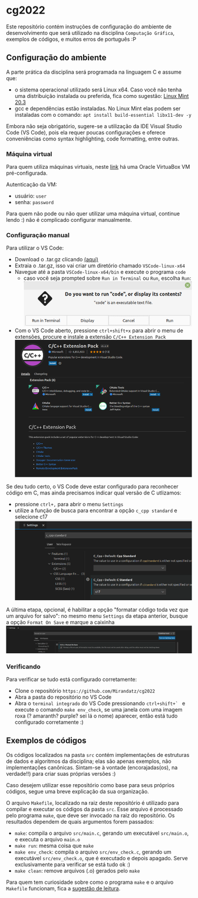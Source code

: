 # cg2022

Este repositório contém instruções de configuração do ambiente de desenvolvimento que será utilizado na disciplina `Computação Gráfica`, exemplos de códigos, e muitos erros de português :P

## Configuração do ambiente

A parte prática da disciplina será programada na linguagem C e assume que:
- o sistema operacional utilizado será Linux x64. Caso você não tenha uma distribuição instalada ou preferida, fica como sugestão: [Linux Mint 20.3](https://linuxmint.com/)
- gcc e dependências estão instaladas. No Linux Mint elas podem ser instaladas com o comando: `apt install build-essential libx11-dev -y`

Embora não seja obrigatório, sugere-se a utilização da IDE Visual Studio Code (VS Code), pois ela requer poucas configurações e oferece conveniências como syntax highlighting, code formatting, entre outras.


### Máquina virtual

Para quem utiliza máquinas virtuais, neste [link](https://drive.google.com/file/d/1fv4daw6-TA4CTkYkrgzLt7tJuBM9VABd/view?usp=sharing) há uma Oracle VirtuaBox VM pré-configurada.

Autenticação da VM:
- usuário: `user`
- senha: `password`

Para quem não pode ou não quer utilizar uma máquina virtual, continue lendo :) não é complicado configurar manualmente.

### Configuração manual

Para utilizar o VS Code:
- Download o .tar.gz clicando [(aqui)](https://code.visualstudio.com/download#)
- Extraia o .tar.gz, isso vai criar um diretório chamado `VSCode-linux-x64`
- Navegue até a pasta `VSCode-linux-x64/bin` e execute o programa `code`
  - caso você seja prompted sobre `Run in Terminal` ou `Run`, escolha `Run`: ![run](./figures/run_terminal.png)
- Com o VS Code aberto, pressione `ctrl+shift+x` para abrir o menu de extensões, procure e instale a extensão `C/C++ Extension Pack` ![extension](./figures/extension.png)

Se deu tudo certo, o VS Code deve estar configurado para reconhecer código em C, mas ainda precisamos indicar qual versão de C utlizamos:
- pressione `ctrl+,` para abrir o menu `Settings`
- utilize a função de busca para encontrar a opção `c_cpp standard` e selecione c17 ![cstd](./figures/cstd.png)

A última etapa, opcional, é habilitar a opção "formatar código toda vez que um arquivo for salvo": no mesmo menu `Settings` da etapa anterior, busque a opção `Format On Save` e marque a caixinha ![format](./figures/format_on_save.png)

### Verificando

Para verificar se tudo está configurado corretamente:
- Clone o repositório `https://github.com/Mirandatz/cg2022`
- Abra a pasta do repositório no VS Code
- Abra o `terminal integrado` do VS Code pressionando ``ctrl+shift+` `` e execute o comando `make env_check`, se uma janela com uma imagem roxa (? amaranth? purple? sei lá o nome) aparecer, então está tudo configurado corretamente :)

## Exemplos de códigos

Os códigos localizados na pasta `src` contém implementações de estruturas de dados e algoritmos da disciplina; elas são apenas exemplos, não implementações canônicas. Sintam-se à vontade (encorajadas(os), na verdade!!) para criar suas próprias versões :)

Caso desejem utilizar esse repositório como base para seus próprios códigos, segue uma breve explicação da sua organização.

O arquivo `Makefile`, localizado na raiz deste repositório é utilizado para compilar e executar os códigos da pasta `src`. Esse arquivo é processado pelo programa `make`, que deve ser invocado na raiz do repositório. Os resultados dependem de quais argumentos forem passados:
- `make`: compila o arquivo `src/main.c`, gerando um executável `src/main.o`, e executa o arquivo `main.o`
- `make run`: mesma coisa que `make`
- `make env_check`: compila o arquivo `src/env_check.c`, gerando um executável `src/env_check.o`, que é executado e depois apagado. Serve exclusivamente para verificar se está tudo ok :)
- `make clean`: remove arquivos (.o) gerados pelo `make`

Para quem tem curiosidade sobre como o programa `make` e o arquivo `Makefile` funcionam, fica a [sugestão de leitura](https://www.gnu.org/software/make/manual/html_node/Introduction.html).

